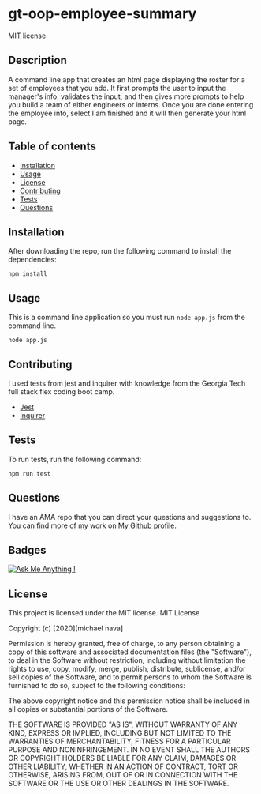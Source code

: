 # gt-oop-employee-summary

MIT license

## Description

A command line app that creates an html page displaying the roster for a set of employees that you add. It first prompts the user to input the manager's info, validates the input, and then gives more prompts to help you build a team of either engineers or interns. Once you are done entering the employee info, select I am finished and it will then generate your html page.

## Table of contents

- [Installation](#installation)
- [Usage](#usage)
- [License](#license)
- [Contributing](#contributing)
- [Tests](#tests)
- [Questions](#questions)

## Installation

After downloading the repo, run the following command to install the dependencies:

```
npm install
```

## Usage

This is a command line application so you must run `node app.js` from the command line.

```
node app.js
```

## Contributing

I used tests from jest and inquirer with knowledge from the Georgia Tech full stack flex coding boot camp.
* [Jest](https://www.npmjs.com/package/jest)
* [Inquirer](https://www.npmjs.com/package/inquirer)

## Tests

To run tests, run the following command:

```
npm run test
```

## Questions

I have an AMA repo that you can direct your questions and suggestions to.
You can find more of my work on [My Github profile](https://github.com/m1cha3lnava/).

## Badges

[![Ask Me Anything !](https://img.shields.io/badge/Ask%20me-anything-1abc9c.svg)](https://github.com/m1cha3lnava/ama)

## License

This project is licensed under the MIT license.
MIT License

Copyright (c) [2020][michael nava]

Permission is hereby granted, free of charge, to any person obtaining a copy
of this software and associated documentation files (the "Software"), to deal
in the Software without restriction, including without limitation the rights
to use, copy, modify, merge, publish, distribute, sublicense, and/or sell
copies of the Software, and to permit persons to whom the Software is
furnished to do so, subject to the following conditions:

The above copyright notice and this permission notice shall be included in all
copies or substantial portions of the Software.

THE SOFTWARE IS PROVIDED "AS IS", WITHOUT WARRANTY OF ANY KIND, EXPRESS OR
IMPLIED, INCLUDING BUT NOT LIMITED TO THE WARRANTIES OF MERCHANTABILITY,
FITNESS FOR A PARTICULAR PURPOSE AND NONINFRINGEMENT. IN NO EVENT SHALL THE
AUTHORS OR COPYRIGHT HOLDERS BE LIABLE FOR ANY CLAIM, DAMAGES OR OTHER
LIABILITY, WHETHER IN AN ACTION OF CONTRACT, TORT OR OTHERWISE, ARISING FROM,
OUT OF OR IN CONNECTION WITH THE SOFTWARE OR THE USE OR OTHER DEALINGS IN THE
SOFTWARE.
